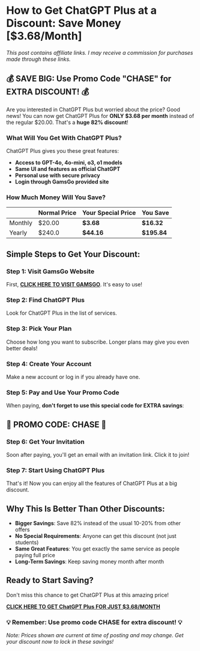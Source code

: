 # How to Get ChatGPT Plus at a Discount: Save Money [$3.68/Month]

*This post contains affiliate links. I may receive a commission for purchases made through these links.*

## 💰 **SAVE BIG: Use Promo Code "CHASE" for EXTRA DISCOUNT!** 💰

Are you interested in ChatGPT Plus but worried about the price? Good news! You can now get ChatGPT Plus for **ONLY $3.68 per month** instead of the regular $20.00. That's a **huge 82% discount**!

### What Will You Get With ChatGPT Plus?

ChatGPT Plus gives you these great features:

- **Access to GPT-4o, 4o-mini, o3, o1 models**
- **Same UI and features as official ChatGPT**
- **Personal use with secure privacy**
- **Login through GamsGo provided site**

### How Much Money Will You Save?

| | Normal Price | **Your Special Price** | **You Save** |
|---|---|---|---|
| Monthly | $20.00 | **$3.68** | **$16.32** |
| Yearly | $240.0 | **$44.16** | **$195.84** |

## Simple Steps to Get Your Discount:

### Step 1: Visit GamsGo Website
First, [**CLICK HERE TO VISIT GAMSGO**](https://www.gamsgo.com/partner/ykeX7B). It's easy to use!

### Step 2: Find ChatGPT Plus
Look for ChatGPT Plus in the list of services.

### Step 3: Pick Your Plan
Choose how long you want to subscribe. Longer plans may give you even better deals!

### Step 4: Create Your Account
Make a new account or log in if you already have one.

### Step 5: Pay and Use Your Promo Code
When paying, **don't forget to use this special code for EXTRA savings**:

## 🎁 PROMO CODE: **CHASE** 🎁

### Step 6: Get Your Invitation
Soon after paying, you'll get an email with an invitation link. Click it to join!

### Step 7: Start Using ChatGPT Plus
That's it! Now you can enjoy all the features of ChatGPT Plus at a big discount.

## Why This Is Better Than Other Discounts:

- **Bigger Savings**: Save 82% instead of the usual 10-20% from other offers
- **No Special Requirements**: Anyone can get this discount (not just students)
- **Same Great Features**: You get exactly the same service as people paying full price
- **Long-Term Savings**: Keep saving money month after month

## Ready to Start Saving?

Don't miss this chance to get ChatGPT Plus at this amazing price!

[**CLICK HERE TO GET ChatGPT Plus FOR JUST $3.68/MONTH**](https://www.gamsgo.com/partner/ykeX7B)

### 💡 Remember: Use promo code **CHASE** for extra discount! 💡

*Note: Prices shown are current at time of posting and may change. Get your discount now to lock in these savings!*
